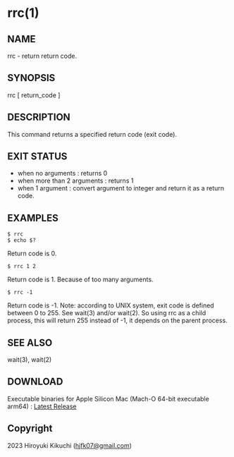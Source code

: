 # rrc(1)

## NAME
  rrc - return return code.

## SYNOPSIS
  rrc [ return_code ]
  
## DESCRIPTION
  This command returns a specified return code (exit code).

## EXIT STATUS
  - when no arguments : returns 0
  - when more than 2 arguments : returns 1
  - when 1 argument : convert argument to integer and return it as a return code.

## EXAMPLES
    $ rrc
    $ echo $?
  
  Return code is 0. 

    $ rrc 1 2
  
  Return code is 1. Because of too many arguments.
  
    $ rrc -1
  
  Return code is -1.
  Note: according to UNIX system, exit code is defined between 0 to 255. See wait(3) and/or wait(2).
  So using rrc as a child process, this will return 255 instead of -1, it depends on the parent process.

## SEE ALSO
  wait(3), wait(2)

## DOWNLOAD
  Executable binaries
    for Apple Silicon Mac (Mach-O 64-bit executable arm64) : <a id="raw-url" href="https://github.com/Hiro07/rrc/releases/latest">Latest Release</a>

## Copyright
  2023 Hiroyuki Kikuchi (hjfk07@gmail.com)
